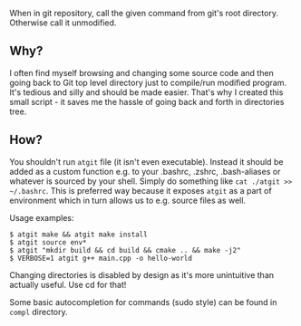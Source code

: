 When in git repository, call the given command from git's root directory. Otherwise call it
unmodified.

## Why?

I often find myself browsing and changing some source code and then going back to Git top level
directory just to compile/run modified program. It's tedious and silly and should be made easier.
That's why I created this small script - it saves me the hassle of going back and forth in
directories tree.

## How?

You shouldn't run `atgit` file (it isn't even executable). Instead it should be added as a custom
function e.g. to your .bashrc, .zshrc, .bash-aliases or whatever is sourced by your shell. Simply do
something like `cat ./atgit >> ~/.bashrc`. This is preferred way because it exposes `atgit` as a
part of environment which in turn allows us to e.g. source files as well.

Usage examples:

    $ atgit make && atgit make install
    $ atgit source env*
    $ atgit "mkdir build && cd build && cmake .. && make -j2"
    $ VERBOSE=1 atgit g++ main.cpp -o hello-world

Changing directories is disabled by design as it's more unintuitive than actually useful. Use cd for
that!

Some basic autocompletion for commands (sudo style) can be found in `compl` directory.
